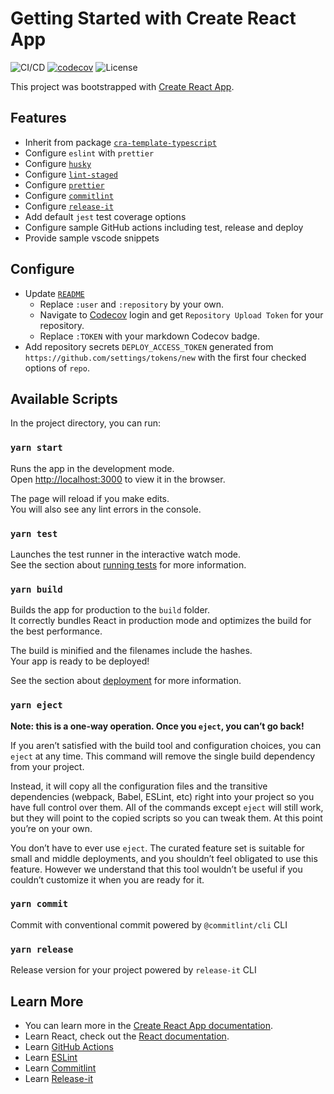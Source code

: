 # Getting Started with Create React App

![CI/CD](https://github.com/phatnguyenuit/swiper-example/workflows/CI/badge.svg)
[![codecov](https://codecov.io/gh/phatnguyenuit/swiper-example/branch/master/graph/badge.svg?token=:TOKEN)](https://codecov.io/gh/phatnguyenuit/swiper-example)
![License](https://img.shields.io/github/license/phatnguyenuit/swiper-example)

This project was bootstrapped with [Create React App](https://github.com/facebook/create-react-app).

## Features

- Inherit from package [`cra-template-typescript`](https://www.npmjs.com/package/cra-template-typescript)
- Configure `eslint` with `prettier`
- Configure [`husky`](https://typicode.github.io/husky/#/)
- Configure [`lint-staged`](https://github.com/okonet/lint-staged#readme)
- Configure [`prettier`](https://prettier.io/)
- Configure [`commitlint`](https://commitlint.js.org/)
- Configure [`release-it`](https://github.com/release-it/release-it)
- Add default `jest` test coverage options
- Configure sample GitHub actions including test, release and deploy
- Provide sample vscode snippets

## Configure

- Update [`README`](./README.md)
  - Replace `:user` and `:repository` by your own.
  - Navigate to [Codecov](https://codecov.io) login and get `Repository Upload Token` for your repository.
  - Replace `:TOKEN` with your markdown Codecov badge.
- Add repository secrets `DEPLOY_ACCESS_TOKEN` generated from `https://github.com/settings/tokens/new` with the first four checked options of `repo`.

## Available Scripts

In the project directory, you can run:

### `yarn start`

Runs the app in the development mode.\
Open [http://localhost:3000](http://localhost:3000) to view it in the browser.

The page will reload if you make edits.\
You will also see any lint errors in the console.

### `yarn test`

Launches the test runner in the interactive watch mode.\
See the section about [running tests](https://facebook.github.io/create-react-app/docs/running-tests) for more information.

### `yarn build`

Builds the app for production to the `build` folder.\
It correctly bundles React in production mode and optimizes the build for the best performance.

The build is minified and the filenames include the hashes.\
Your app is ready to be deployed!

See the section about [deployment](https://facebook.github.io/create-react-app/docs/deployment) for more information.

### `yarn eject`

**Note: this is a one-way operation. Once you `eject`, you can’t go back!**

If you aren’t satisfied with the build tool and configuration choices, you can `eject` at any time. This command will remove the single build dependency from your project.

Instead, it will copy all the configuration files and the transitive dependencies (webpack, Babel, ESLint, etc) right into your project so you have full control over them. All of the commands except `eject` will still work, but they will point to the copied scripts so you can tweak them. At this point you’re on your own.

You don’t have to ever use `eject`. The curated feature set is suitable for small and middle deployments, and you shouldn’t feel obligated to use this feature. However we understand that this tool wouldn’t be useful if you couldn’t customize it when you are ready for it.

### `yarn commit`

Commit with conventional commit powered by `@commitlint/cli` CLI

### `yarn release`

Release version for your project powered by `release-it` CLI

## Learn More

- You can learn more in the [Create React App documentation](https://facebook.github.io/create-react-app/docs/getting-started).
- Learn React, check out the [React documentation](https://reactjs.org/).
- Learn [GitHub Actions](https://docs.github.com/en/free-pro-team@latest/actions/learn-github-actions)
- Learn [ESLint](https://eslint.org/docs/user-guide/getting-started)
- Learn [Commitlint](https://commitlint.js.org/#/)
- Learn [Release-it](https://github.com/release-it/release-it)
